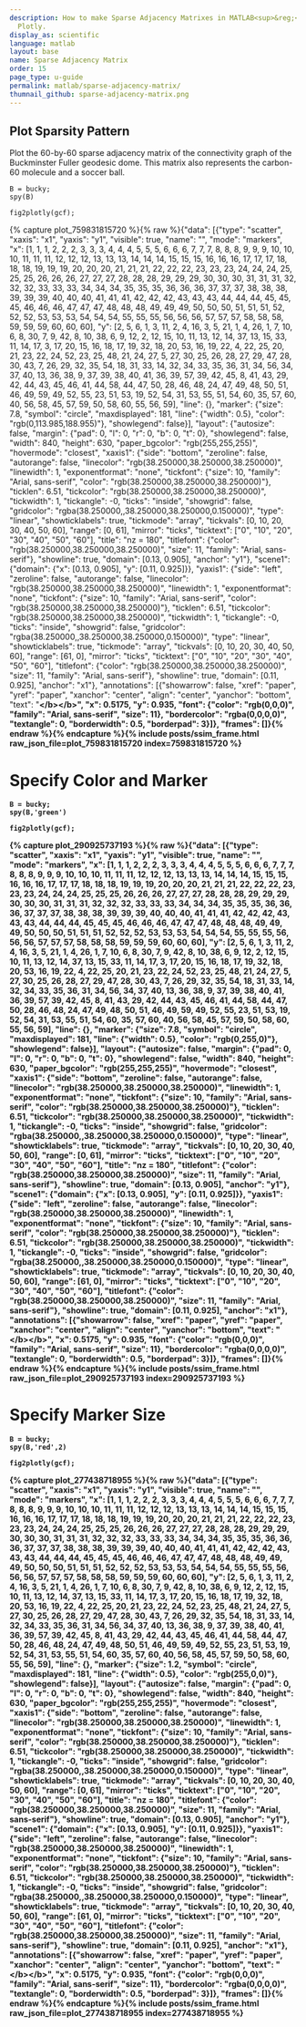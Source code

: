 ```yaml
---
description: How to make Sparse Adjacency Matrixes in MATLAB<sup>&reg;</sup> with
  Plotly.
display_as: scientific
language: matlab
layout: base
name: Sparse Adjacency Matrix
order: 15
page_type: u-guide
permalink: matlab/sparse-adjacency-matrix/
thumnail_github: sparse-adjacency-matrix.png
---
```


## Plot Sparsity Pattern

Plot the 60-by-60 sparse adjacency matrix of the connectivity graph of the Buckminster Fuller geodesic dome. This matrix also represents the carbon-60 molecule and a soccer ball.

```{matlab}
B = bucky;
spy(B)

fig2plotly(gcf);
```
{% capture plot_759831815720 %}{% raw %}{"data": [{"type": "scatter", "xaxis": "x1", "yaxis": "y1", "visible": true, "name": "", "mode": "markers", "x": [1, 1, 1, 2, 2, 2, 3, 3, 3, 4, 4, 4, 5, 5, 5, 6, 6, 6, 7, 7, 7, 8, 8, 8, 9, 9, 9, 10, 10, 10, 11, 11, 11, 12, 12, 12, 13, 13, 13, 14, 14, 14, 15, 15, 15, 16, 16, 16, 17, 17, 17, 18, 18, 18, 19, 19, 19, 20, 20, 20, 21, 21, 21, 22, 22, 22, 23, 23, 23, 24, 24, 24, 25, 25, 25, 26, 26, 26, 27, 27, 27, 28, 28, 28, 29, 29, 29, 30, 30, 30, 31, 31, 31, 32, 32, 32, 33, 33, 33, 34, 34, 34, 35, 35, 35, 36, 36, 36, 37, 37, 37, 38, 38, 38, 39, 39, 39, 40, 40, 40, 41, 41, 41, 42, 42, 42, 43, 43, 43, 44, 44, 44, 45, 45, 45, 46, 46, 46, 47, 47, 47, 48, 48, 48, 49, 49, 49, 50, 50, 50, 51, 51, 51, 52, 52, 52, 53, 53, 53, 54, 54, 54, 55, 55, 55, 56, 56, 56, 57, 57, 57, 58, 58, 58, 59, 59, 59, 60, 60, 60], "y": [2, 5, 6, 1, 3, 11, 2, 4, 16, 3, 5, 21, 1, 4, 26, 1, 7, 10, 6, 8, 30, 7, 9, 42, 8, 10, 38, 6, 9, 12, 2, 12, 15, 10, 11, 13, 12, 14, 37, 13, 15, 33, 11, 14, 17, 3, 17, 20, 15, 16, 18, 17, 19, 32, 18, 20, 53, 16, 19, 22, 4, 22, 25, 20, 21, 23, 22, 24, 52, 23, 25, 48, 21, 24, 27, 5, 27, 30, 25, 26, 28, 27, 29, 47, 28, 30, 43, 7, 26, 29, 32, 35, 54, 18, 31, 33, 14, 32, 34, 33, 35, 36, 31, 34, 56, 34, 37, 40, 13, 36, 38, 9, 37, 39, 38, 40, 41, 36, 39, 57, 39, 42, 45, 8, 41, 43, 29, 42, 44, 43, 45, 46, 41, 44, 58, 44, 47, 50, 28, 46, 48, 24, 47, 49, 48, 50, 51, 46, 49, 59, 49, 52, 55, 23, 51, 53, 19, 52, 54, 31, 53, 55, 51, 54, 60, 35, 57, 60, 40, 56, 58, 45, 57, 59, 50, 58, 60, 55, 56, 59], "line": {}, "marker": {"size": 7.8, "symbol": "circle", "maxdisplayed": 181, "line": {"width": 0.5}, "color": "rgb(0,113.985,188.955)"}, "showlegend": false}], "layout": {"autosize": false, "margin": {"pad": 0, "l": 0, "r": 0, "b": 0, "t": 0}, "showlegend": false, "width": 840, "height": 630, "paper_bgcolor": "rgb(255,255,255)", "hovermode": "closest", "xaxis1": {"side": "bottom", "zeroline": false, "autorange": false, "linecolor": "rgb(38.250000,38.250000,38.250000)", "linewidth": 1, "exponentformat": "none", "tickfont": {"size": 10, "family": "Arial, sans-serif", "color": "rgb(38.250000,38.250000,38.250000)"}, "ticklen": 6.51, "tickcolor": "rgb(38.250000,38.250000,38.250000)", "tickwidth": 1, "tickangle": -0, "ticks": "inside", "showgrid": false, "gridcolor": "rgba(38.250000,,38.250000,38.250000,0.150000)", "type": "linear", "showticklabels": true, "tickmode": "array", "tickvals": [0, 10, 20, 30, 40, 50, 60], "range": [0, 61], "mirror": "ticks", "ticktext": ["0", "10", "20", "30", "40", "50", "60"], "title": "nz = 180", "titlefont": {"color": "rgb(38.250000,38.250000,38.250000)", "size": 11, "family": "Arial, sans-serif"}, "showline": true, "domain": [0.13, 0.905], "anchor": "y1"}, "scene1": {"domain": {"x": [0.13, 0.905], "y": [0.11, 0.925]}}, "yaxis1": {"side": "left", "zeroline": false, "autorange": false, "linecolor": "rgb(38.250000,38.250000,38.250000)", "linewidth": 1, "exponentformat": "none", "tickfont": {"size": 10, "family": "Arial, sans-serif", "color": "rgb(38.250000,38.250000,38.250000)"}, "ticklen": 6.51, "tickcolor": "rgb(38.250000,38.250000,38.250000)", "tickwidth": 1, "tickangle": -0, "ticks": "inside", "showgrid": false, "gridcolor": "rgba(38.250000,,38.250000,38.250000,0.150000)", "type": "linear", "showticklabels": true, "tickmode": "array", "tickvals": [0, 10, 20, 30, 40, 50, 60], "range": [61, 0], "mirror": "ticks", "ticktext": ["0", "10", "20", "30", "40", "50", "60"], "titlefont": {"color": "rgb(38.250000,38.250000,38.250000)", "size": 11, "family": "Arial, sans-serif"}, "showline": true, "domain": [0.11, 0.925], "anchor": "x1"}, "annotations": [{"showarrow": false, "xref": "paper", "yref": "paper", "xanchor": "center", "align": "center", "yanchor": "bottom", "text": "<b><b><\/b><\/b>", "x": 0.5175, "y": 0.935, "font": {"color": "rgb(0,0,0)", "family": "Arial, sans-serif", "size": 11}, "bordercolor": "rgba(0,0,0,0)", "textangle": 0, "borderwidth": 0.5, "borderpad": 3}]}, "frames": []}{% endraw %}{% endcapture %}{% include posts/ssim_frame.html raw_json_file=plot_759831815720 index=759831815720 %}



# Specify Color and Marker

```{matlab}
B = bucky;
spy(B,'green')

fig2plotly(gcf);
```
{% capture plot_290925737193 %}{% raw %}{"data": [{"type": "scatter", "xaxis": "x1", "yaxis": "y1", "visible": true, "name": "", "mode": "markers", "x": [1, 1, 1, 2, 2, 2, 3, 3, 3, 4, 4, 4, 5, 5, 5, 6, 6, 6, 7, 7, 7, 8, 8, 8, 9, 9, 9, 10, 10, 10, 11, 11, 11, 12, 12, 12, 13, 13, 13, 14, 14, 14, 15, 15, 15, 16, 16, 16, 17, 17, 17, 18, 18, 18, 19, 19, 19, 20, 20, 20, 21, 21, 21, 22, 22, 22, 23, 23, 23, 24, 24, 24, 25, 25, 25, 26, 26, 26, 27, 27, 27, 28, 28, 28, 29, 29, 29, 30, 30, 30, 31, 31, 31, 32, 32, 32, 33, 33, 33, 34, 34, 34, 35, 35, 35, 36, 36, 36, 37, 37, 37, 38, 38, 38, 39, 39, 39, 40, 40, 40, 41, 41, 41, 42, 42, 42, 43, 43, 43, 44, 44, 44, 45, 45, 45, 46, 46, 46, 47, 47, 47, 48, 48, 48, 49, 49, 49, 50, 50, 50, 51, 51, 51, 52, 52, 52, 53, 53, 53, 54, 54, 54, 55, 55, 55, 56, 56, 56, 57, 57, 57, 58, 58, 58, 59, 59, 59, 60, 60, 60], "y": [2, 5, 6, 1, 3, 11, 2, 4, 16, 3, 5, 21, 1, 4, 26, 1, 7, 10, 6, 8, 30, 7, 9, 42, 8, 10, 38, 6, 9, 12, 2, 12, 15, 10, 11, 13, 12, 14, 37, 13, 15, 33, 11, 14, 17, 3, 17, 20, 15, 16, 18, 17, 19, 32, 18, 20, 53, 16, 19, 22, 4, 22, 25, 20, 21, 23, 22, 24, 52, 23, 25, 48, 21, 24, 27, 5, 27, 30, 25, 26, 28, 27, 29, 47, 28, 30, 43, 7, 26, 29, 32, 35, 54, 18, 31, 33, 14, 32, 34, 33, 35, 36, 31, 34, 56, 34, 37, 40, 13, 36, 38, 9, 37, 39, 38, 40, 41, 36, 39, 57, 39, 42, 45, 8, 41, 43, 29, 42, 44, 43, 45, 46, 41, 44, 58, 44, 47, 50, 28, 46, 48, 24, 47, 49, 48, 50, 51, 46, 49, 59, 49, 52, 55, 23, 51, 53, 19, 52, 54, 31, 53, 55, 51, 54, 60, 35, 57, 60, 40, 56, 58, 45, 57, 59, 50, 58, 60, 55, 56, 59], "line": {}, "marker": {"size": 7.8, "symbol": "circle", "maxdisplayed": 181, "line": {"width": 0.5}, "color": "rgb(0,255,0)"}, "showlegend": false}], "layout": {"autosize": false, "margin": {"pad": 0, "l": 0, "r": 0, "b": 0, "t": 0}, "showlegend": false, "width": 840, "height": 630, "paper_bgcolor": "rgb(255,255,255)", "hovermode": "closest", "xaxis1": {"side": "bottom", "zeroline": false, "autorange": false, "linecolor": "rgb(38.250000,38.250000,38.250000)", "linewidth": 1, "exponentformat": "none", "tickfont": {"size": 10, "family": "Arial, sans-serif", "color": "rgb(38.250000,38.250000,38.250000)"}, "ticklen": 6.51, "tickcolor": "rgb(38.250000,38.250000,38.250000)", "tickwidth": 1, "tickangle": -0, "ticks": "inside", "showgrid": false, "gridcolor": "rgba(38.250000,,38.250000,38.250000,0.150000)", "type": "linear", "showticklabels": true, "tickmode": "array", "tickvals": [0, 10, 20, 30, 40, 50, 60], "range": [0, 61], "mirror": "ticks", "ticktext": ["0", "10", "20", "30", "40", "50", "60"], "title": "nz = 180", "titlefont": {"color": "rgb(38.250000,38.250000,38.250000)", "size": 11, "family": "Arial, sans-serif"}, "showline": true, "domain": [0.13, 0.905], "anchor": "y1"}, "scene1": {"domain": {"x": [0.13, 0.905], "y": [0.11, 0.925]}}, "yaxis1": {"side": "left", "zeroline": false, "autorange": false, "linecolor": "rgb(38.250000,38.250000,38.250000)", "linewidth": 1, "exponentformat": "none", "tickfont": {"size": 10, "family": "Arial, sans-serif", "color": "rgb(38.250000,38.250000,38.250000)"}, "ticklen": 6.51, "tickcolor": "rgb(38.250000,38.250000,38.250000)", "tickwidth": 1, "tickangle": -0, "ticks": "inside", "showgrid": false, "gridcolor": "rgba(38.250000,,38.250000,38.250000,0.150000)", "type": "linear", "showticklabels": true, "tickmode": "array", "tickvals": [0, 10, 20, 30, 40, 50, 60], "range": [61, 0], "mirror": "ticks", "ticktext": ["0", "10", "20", "30", "40", "50", "60"], "titlefont": {"color": "rgb(38.250000,38.250000,38.250000)", "size": 11, "family": "Arial, sans-serif"}, "showline": true, "domain": [0.11, 0.925], "anchor": "x1"}, "annotations": [{"showarrow": false, "xref": "paper", "yref": "paper", "xanchor": "center", "align": "center", "yanchor": "bottom", "text": "<b><b><\/b><\/b>", "x": 0.5175, "y": 0.935, "font": {"color": "rgb(0,0,0)", "family": "Arial, sans-serif", "size": 11}, "bordercolor": "rgba(0,0,0,0)", "textangle": 0, "borderwidth": 0.5, "borderpad": 3}]}, "frames": []}{% endraw %}{% endcapture %}{% include posts/ssim_frame.html raw_json_file=plot_290925737193 index=290925737193 %}


# Specify Marker Size

```{matlab}
B = bucky;
spy(B,'red',2)

fig2plotly(gcf);
```
{% capture plot_277438718955 %}{% raw %}{"data": [{"type": "scatter", "xaxis": "x1", "yaxis": "y1", "visible": true, "name": "", "mode": "markers", "x": [1, 1, 1, 2, 2, 2, 3, 3, 3, 4, 4, 4, 5, 5, 5, 6, 6, 6, 7, 7, 7, 8, 8, 8, 9, 9, 9, 10, 10, 10, 11, 11, 11, 12, 12, 12, 13, 13, 13, 14, 14, 14, 15, 15, 15, 16, 16, 16, 17, 17, 17, 18, 18, 18, 19, 19, 19, 20, 20, 20, 21, 21, 21, 22, 22, 22, 23, 23, 23, 24, 24, 24, 25, 25, 25, 26, 26, 26, 27, 27, 27, 28, 28, 28, 29, 29, 29, 30, 30, 30, 31, 31, 31, 32, 32, 32, 33, 33, 33, 34, 34, 34, 35, 35, 35, 36, 36, 36, 37, 37, 37, 38, 38, 38, 39, 39, 39, 40, 40, 40, 41, 41, 41, 42, 42, 42, 43, 43, 43, 44, 44, 44, 45, 45, 45, 46, 46, 46, 47, 47, 47, 48, 48, 48, 49, 49, 49, 50, 50, 50, 51, 51, 51, 52, 52, 52, 53, 53, 53, 54, 54, 54, 55, 55, 55, 56, 56, 56, 57, 57, 57, 58, 58, 58, 59, 59, 59, 60, 60, 60], "y": [2, 5, 6, 1, 3, 11, 2, 4, 16, 3, 5, 21, 1, 4, 26, 1, 7, 10, 6, 8, 30, 7, 9, 42, 8, 10, 38, 6, 9, 12, 2, 12, 15, 10, 11, 13, 12, 14, 37, 13, 15, 33, 11, 14, 17, 3, 17, 20, 15, 16, 18, 17, 19, 32, 18, 20, 53, 16, 19, 22, 4, 22, 25, 20, 21, 23, 22, 24, 52, 23, 25, 48, 21, 24, 27, 5, 27, 30, 25, 26, 28, 27, 29, 47, 28, 30, 43, 7, 26, 29, 32, 35, 54, 18, 31, 33, 14, 32, 34, 33, 35, 36, 31, 34, 56, 34, 37, 40, 13, 36, 38, 9, 37, 39, 38, 40, 41, 36, 39, 57, 39, 42, 45, 8, 41, 43, 29, 42, 44, 43, 45, 46, 41, 44, 58, 44, 47, 50, 28, 46, 48, 24, 47, 49, 48, 50, 51, 46, 49, 59, 49, 52, 55, 23, 51, 53, 19, 52, 54, 31, 53, 55, 51, 54, 60, 35, 57, 60, 40, 56, 58, 45, 57, 59, 50, 58, 60, 55, 56, 59], "line": {}, "marker": {"size": 1.2, "symbol": "circle", "maxdisplayed": 181, "line": {"width": 0.5}, "color": "rgb(255,0,0)"}, "showlegend": false}], "layout": {"autosize": false, "margin": {"pad": 0, "l": 0, "r": 0, "b": 0, "t": 0}, "showlegend": false, "width": 840, "height": 630, "paper_bgcolor": "rgb(255,255,255)", "hovermode": "closest", "xaxis1": {"side": "bottom", "zeroline": false, "autorange": false, "linecolor": "rgb(38.250000,38.250000,38.250000)", "linewidth": 1, "exponentformat": "none", "tickfont": {"size": 10, "family": "Arial, sans-serif", "color": "rgb(38.250000,38.250000,38.250000)"}, "ticklen": 6.51, "tickcolor": "rgb(38.250000,38.250000,38.250000)", "tickwidth": 1, "tickangle": -0, "ticks": "inside", "showgrid": false, "gridcolor": "rgba(38.250000,,38.250000,38.250000,0.150000)", "type": "linear", "showticklabels": true, "tickmode": "array", "tickvals": [0, 10, 20, 30, 40, 50, 60], "range": [0, 61], "mirror": "ticks", "ticktext": ["0", "10", "20", "30", "40", "50", "60"], "title": "nz = 180", "titlefont": {"color": "rgb(38.250000,38.250000,38.250000)", "size": 11, "family": "Arial, sans-serif"}, "showline": true, "domain": [0.13, 0.905], "anchor": "y1"}, "scene1": {"domain": {"x": [0.13, 0.905], "y": [0.11, 0.925]}}, "yaxis1": {"side": "left", "zeroline": false, "autorange": false, "linecolor": "rgb(38.250000,38.250000,38.250000)", "linewidth": 1, "exponentformat": "none", "tickfont": {"size": 10, "family": "Arial, sans-serif", "color": "rgb(38.250000,38.250000,38.250000)"}, "ticklen": 6.51, "tickcolor": "rgb(38.250000,38.250000,38.250000)", "tickwidth": 1, "tickangle": -0, "ticks": "inside", "showgrid": false, "gridcolor": "rgba(38.250000,,38.250000,38.250000,0.150000)", "type": "linear", "showticklabels": true, "tickmode": "array", "tickvals": [0, 10, 20, 30, 40, 50, 60], "range": [61, 0], "mirror": "ticks", "ticktext": ["0", "10", "20", "30", "40", "50", "60"], "titlefont": {"color": "rgb(38.250000,38.250000,38.250000)", "size": 11, "family": "Arial, sans-serif"}, "showline": true, "domain": [0.11, 0.925], "anchor": "x1"}, "annotations": [{"showarrow": false, "xref": "paper", "yref": "paper", "xanchor": "center", "align": "center", "yanchor": "bottom", "text": "<b><b><\/b><\/b>", "x": 0.5175, "y": 0.935, "font": {"color": "rgb(0,0,0)", "family": "Arial, sans-serif", "size": 11}, "bordercolor": "rgba(0,0,0,0)", "textangle": 0, "borderwidth": 0.5, "borderpad": 3}]}, "frames": []}{% endraw %}{% endcapture %}{% include posts/ssim_frame.html raw_json_file=plot_277438718955 index=277438718955 %}



